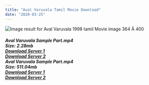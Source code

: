```yaml
---
title: "Aval Varuvala Tamil Movie Download"
date: "2020-03-25"
---
```


![Image result for Aval Varuvala 1998 tamil Movie image 364 Ã 400](https://d1k5w7mbrh6vq5.cloudfront.net/images/cache/43/25/58/432558da2d22718a186105fba0596788.jpg)

**_Aval Varuvala Sample Part.mp4_**  
**_Size: 2.28mb_**  
**_[Download Server 1](http://b6.wetransfer.vip/files/{6f622526c29ee360cda5b2e87a916054ceacd5b4cb5e41dd1b031440e2d63f02}20Actor{6f622526c29ee360cda5b2e87a916054ceacd5b4cb5e41dd1b031440e2d63f02}20Hits{6f622526c29ee360cda5b2e87a916054ceacd5b4cb5e41dd1b031440e2d63f02}20Collection/Ajith{6f622526c29ee360cda5b2e87a916054ceacd5b4cb5e41dd1b031440e2d63f02}20{6f622526c29ee360cda5b2e87a916054ceacd5b4cb5e41dd1b031440e2d63f02}20Movies{6f622526c29ee360cda5b2e87a916054ceacd5b4cb5e41dd1b031440e2d63f02}20Collection/Aval{6f622526c29ee360cda5b2e87a916054ceacd5b4cb5e41dd1b031440e2d63f02}20Varuvala{6f622526c29ee360cda5b2e87a916054ceacd5b4cb5e41dd1b031440e2d63f02}20(1998)/Aval{6f622526c29ee360cda5b2e87a916054ceacd5b4cb5e41dd1b031440e2d63f02}20Varuvala{6f622526c29ee360cda5b2e87a916054ceacd5b4cb5e41dd1b031440e2d63f02}20Mp4{6f622526c29ee360cda5b2e87a916054ceacd5b4cb5e41dd1b031440e2d63f02}20HD/Aval{6f622526c29ee360cda5b2e87a916054ceacd5b4cb5e41dd1b031440e2d63f02}20Varuvala{6f622526c29ee360cda5b2e87a916054ceacd5b4cb5e41dd1b031440e2d63f02}20HD{6f622526c29ee360cda5b2e87a916054ceacd5b4cb5e41dd1b031440e2d63f02}20Sample.mp4)_**  
**_[Download Server 2](http://b6.wetransfer.vip/files/{6f622526c29ee360cda5b2e87a916054ceacd5b4cb5e41dd1b031440e2d63f02}20Actor{6f622526c29ee360cda5b2e87a916054ceacd5b4cb5e41dd1b031440e2d63f02}20Hits{6f622526c29ee360cda5b2e87a916054ceacd5b4cb5e41dd1b031440e2d63f02}20Collection/Ajith{6f622526c29ee360cda5b2e87a916054ceacd5b4cb5e41dd1b031440e2d63f02}20{6f622526c29ee360cda5b2e87a916054ceacd5b4cb5e41dd1b031440e2d63f02}20Movies{6f622526c29ee360cda5b2e87a916054ceacd5b4cb5e41dd1b031440e2d63f02}20Collection/Aval{6f622526c29ee360cda5b2e87a916054ceacd5b4cb5e41dd1b031440e2d63f02}20Varuvala{6f622526c29ee360cda5b2e87a916054ceacd5b4cb5e41dd1b031440e2d63f02}20(1998)/Aval{6f622526c29ee360cda5b2e87a916054ceacd5b4cb5e41dd1b031440e2d63f02}20Varuvala{6f622526c29ee360cda5b2e87a916054ceacd5b4cb5e41dd1b031440e2d63f02}20Mp4{6f622526c29ee360cda5b2e87a916054ceacd5b4cb5e41dd1b031440e2d63f02}20HD/Aval{6f622526c29ee360cda5b2e87a916054ceacd5b4cb5e41dd1b031440e2d63f02}20Varuvala{6f622526c29ee360cda5b2e87a916054ceacd5b4cb5e41dd1b031440e2d63f02}20HD{6f622526c29ee360cda5b2e87a916054ceacd5b4cb5e41dd1b031440e2d63f02}20Sample.mp4)_**  
**_Aval Varuvala Sample Part.mp4_**  
**_Size: 511.04mb_**  
**_[Download Server 1](http://b6.wetransfer.vip/files/{6f622526c29ee360cda5b2e87a916054ceacd5b4cb5e41dd1b031440e2d63f02}20Actor{6f622526c29ee360cda5b2e87a916054ceacd5b4cb5e41dd1b031440e2d63f02}20Hits{6f622526c29ee360cda5b2e87a916054ceacd5b4cb5e41dd1b031440e2d63f02}20Collection/Ajith{6f622526c29ee360cda5b2e87a916054ceacd5b4cb5e41dd1b031440e2d63f02}20{6f622526c29ee360cda5b2e87a916054ceacd5b4cb5e41dd1b031440e2d63f02}20Movies{6f622526c29ee360cda5b2e87a916054ceacd5b4cb5e41dd1b031440e2d63f02}20Collection/Aval{6f622526c29ee360cda5b2e87a916054ceacd5b4cb5e41dd1b031440e2d63f02}20Varuvala{6f622526c29ee360cda5b2e87a916054ceacd5b4cb5e41dd1b031440e2d63f02}20(1998)/Aval{6f622526c29ee360cda5b2e87a916054ceacd5b4cb5e41dd1b031440e2d63f02}20Varuvala{6f622526c29ee360cda5b2e87a916054ceacd5b4cb5e41dd1b031440e2d63f02}20Mp4{6f622526c29ee360cda5b2e87a916054ceacd5b4cb5e41dd1b031440e2d63f02}20HD/Aval{6f622526c29ee360cda5b2e87a916054ceacd5b4cb5e41dd1b031440e2d63f02}20Varuvala{6f622526c29ee360cda5b2e87a916054ceacd5b4cb5e41dd1b031440e2d63f02}20HD.mp4)_**  
**_[Download Server 2](http://b6.wetransfer.vip/files/{6f622526c29ee360cda5b2e87a916054ceacd5b4cb5e41dd1b031440e2d63f02}20Actor{6f622526c29ee360cda5b2e87a916054ceacd5b4cb5e41dd1b031440e2d63f02}20Hits{6f622526c29ee360cda5b2e87a916054ceacd5b4cb5e41dd1b031440e2d63f02}20Collection/Ajith{6f622526c29ee360cda5b2e87a916054ceacd5b4cb5e41dd1b031440e2d63f02}20{6f622526c29ee360cda5b2e87a916054ceacd5b4cb5e41dd1b031440e2d63f02}20Movies{6f622526c29ee360cda5b2e87a916054ceacd5b4cb5e41dd1b031440e2d63f02}20Collection/Aval{6f622526c29ee360cda5b2e87a916054ceacd5b4cb5e41dd1b031440e2d63f02}20Varuvala{6f622526c29ee360cda5b2e87a916054ceacd5b4cb5e41dd1b031440e2d63f02}20(1998)/Aval{6f622526c29ee360cda5b2e87a916054ceacd5b4cb5e41dd1b031440e2d63f02}20Varuvala{6f622526c29ee360cda5b2e87a916054ceacd5b4cb5e41dd1b031440e2d63f02}20Mp4{6f622526c29ee360cda5b2e87a916054ceacd5b4cb5e41dd1b031440e2d63f02}20HD/Aval{6f622526c29ee360cda5b2e87a916054ceacd5b4cb5e41dd1b031440e2d63f02}20Varuvala{6f622526c29ee360cda5b2e87a916054ceacd5b4cb5e41dd1b031440e2d63f02}20HD.mp4)_**

